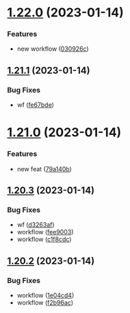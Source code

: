 # [1.22.0](https://github.com/JayNg96/ReleasesFlow/compare/v1.21.1...v1.22.0) (2023-01-14)


### Features

* new workflow ([030926c](https://github.com/JayNg96/ReleasesFlow/commit/030926c1fa96e1876bbdef5686dabe1cc819b7a3))



## [1.21.1](https://github.com/JayNg96/ReleasesFlow/compare/v1.21.0...v1.21.1) (2023-01-14)


### Bug Fixes

* wf ([fe67bde](https://github.com/JayNg96/ReleasesFlow/commit/fe67bde83174b2c019d15e391e314da3d0526781))



# [1.21.0](https://github.com/JayNg96/ReleasesFlow/compare/v1.20.3...v1.21.0) (2023-01-14)


### Features

* new feat ([79a140b](https://github.com/JayNg96/ReleasesFlow/commit/79a140bf8c8e7f6cc8696a7bfb38d313acbcad72))



## [1.20.3](https://github.com/JayNg96/ReleasesFlow/compare/v1.20.2...v1.20.3) (2023-01-14)


### Bug Fixes

* wf ([d3263af](https://github.com/JayNg96/ReleasesFlow/commit/d3263af9779b808a204017acc0f2c67736baaae1))
* workflow ([fee9003](https://github.com/JayNg96/ReleasesFlow/commit/fee90032ffaef1b664c8d58999aa49decfbbec86))
* workflow ([c1f8cdc](https://github.com/JayNg96/ReleasesFlow/commit/c1f8cdcb124a6b0a6eeb7132fdd3fd6d0358e057))



## [1.20.2](https://github.com/JayNg96/ReleasesFlow/compare/v1.20.1...v1.20.2) (2023-01-14)


### Bug Fixes

* workflow ([1e04cd4](https://github.com/JayNg96/ReleasesFlow/commit/1e04cd42a4df0c65c6286643ce362c70df7d604b))
* workflow ([f2b96ac](https://github.com/JayNg96/ReleasesFlow/commit/f2b96ac18c0d6668adcbfb64c4e352741d964757))



